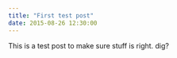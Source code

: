 ```yaml
---
title: "First test post"
date: 2015-08-26 12:30:00
---
```


This is a test post to make sure stuff is right. dig?
